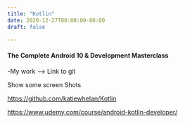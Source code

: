 ```yaml
---
title: "Kotlin"
date: 2020-12-27T00:00:00-00:00
draft: false

---
```


#### The Complete Android 10 & Development Masterclass

-My work --> Link to git

Show some screen Shots 

https://github.com/katiewhelan/Kotlin

https://www.udemy.com/course/android-kotlin-developer/
